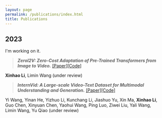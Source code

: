 ```yaml
---
layout: page
permalink: /publications/index.html
title: Publications
---
```




## 2023

I'm working on it.

> ***ZeroI2V: Zero-Cost Adaptation of Pre-Trained Transformers from Image to Video.*** [[Paper]](https://arxiv.org/abs/2310.01324)[[Code]](https://github.com/leexinhao/ZeroI2V)

**Xinhao Li**, Limin Wang (under review) 

> ***InternVid: A Large-scale Video-Text Dataset for Multimodal Understanding and Generation.*** [[Paper]](https://arxiv.org/abs/2307.06942)[[Code]](https://github.com/OpenGVLab/InternVideo/tree/main/Data/InternVid) 

Yi Wang, Yinan He, Yizhuo Li, Kunchang Li, Jiashuo Yu, Xin Ma, **Xinhao Li**, Guo Chen, Xinyuan Chen, Yaohui Wang, Ping Luo, Ziwei Liu, Yali Wang, Limin Wang, Yu Qiao (under review) 

<!-- > peft4 video-text

> InternVideo v2

> video-text pretraining

> audio-video-text pretraining

> video adaptation benchmark -->